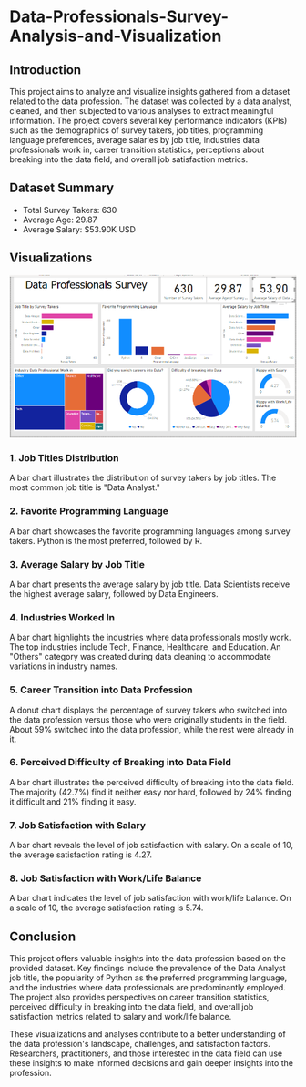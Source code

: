 # Data-Professionals-Survey-Analysis-and-Visualization

## Introduction

This project aims to analyze and visualize insights gathered from a dataset related to the data profession. The dataset was collected by a data analyst, cleaned, and then subjected to various analyses to extract meaningful information. The project covers several key performance indicators (KPIs) such as the demographics of survey takers, job titles, programming language preferences, average salaries by job title, industries data professionals work in, career transition statistics, perceptions about breaking into the data field, and overall job satisfaction metrics.

## Dataset Summary

- Total Survey Takers: 630
- Average Age: 29.87
- Average Salary: $53.90K USD

## Visualizations
![](visualization.png)

### 1. Job Titles Distribution

A bar chart illustrates the distribution of survey takers by job titles. The most common job title is "Data Analyst."

### 2. Favorite Programming Language

A bar chart showcases the favorite programming languages among survey takers. Python is the most preferred, followed by R.

### 3. Average Salary by Job Title

A bar chart presents the average salary by job title. Data Scientists receive the highest average salary, followed by Data Engineers.

### 4. Industries Worked In

A bar chart highlights the industries where data professionals mostly work. The top industries include Tech, Finance, Healthcare, and Education. An "Others" category was created during data cleaning to accommodate variations in industry names.

### 5. Career Transition into Data Profession

A donut chart displays the percentage of survey takers who switched into the data profession versus those who were originally students in the field. About 59% switched into the data profession, while the rest were already in it.

### 6. Perceived Difficulty of Breaking into Data Field

A bar chart illustrates the perceived difficulty of breaking into the data field. The majority (42.7%) find it neither easy nor hard, followed by 24% finding it difficult and 21% finding it easy.

### 7. Job Satisfaction with Salary

A bar chart reveals the level of job satisfaction with salary. On a scale of 10, the average satisfaction rating is 4.27.

### 8. Job Satisfaction with Work/Life Balance

A bar chart indicates the level of job satisfaction with work/life balance. On a scale of 10, the average satisfaction rating is 5.74.

## Conclusion

This project offers valuable insights into the data profession based on the provided dataset. Key findings include the prevalence of the Data Analyst job title, the popularity of Python as the preferred programming language, and the industries where data professionals are predominantly employed. The project also provides perspectives on career transition statistics, perceived difficulty in breaking into the data field, and overall job satisfaction metrics related to salary and work/life balance.

These visualizations and analyses contribute to a better understanding of the data profession's landscape, challenges, and satisfaction factors. Researchers, practitioners, and those interested in the data field can use these insights to make informed decisions and gain deeper insights into the profession.
